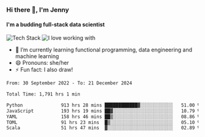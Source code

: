 ### Hi there 👋, I'm Jenny
#### I'm a budding full-stack data scientist

![Tech Stack](https://github-readme-tech-stack.vercel.app/api/cards?title=Tech+Stack&fontFamily=sans-serif&lineCount=2&theme=catppuccin_mocha&line1=python%2Cpython%2C3776AB%3Bscala%2Cscala%2CDC322F%3Bterraform%2Cterraform%2C844FBA%3Bpostgresql%2Cpostgres%2C4169E1%3B&line2=amazonwebservices%2Caws%2Cf5e0dc%3Bgooglecloud%2Cgcp%2C4285F4%3Bdocker%2Cdocker%2C2496ED%3Bpulumi%2Cpulumi%2C8A3391%3B)
![I love working with](https://github-readme-tech-stack.vercel.app/api/cards?title=I+love+working+with&fontFamily=san-serif&lineCount=3&theme=catppuccin_mocha&bg=%231e1e2e&badge=%23181825&border=%236c7086&titleColor=%2394e2d5&line1=fastapi%2Cfastapi%2C009688%3Bpydantic%2Cpydantic%2CE92063%3Brye%2Crye%2Cf5e0dc%3B&line2=apachespark%2Cspark%2CE25A1C%3Bpytorch%2Ctorch%2CEE4C2C%3B&line3=starship%2Cstarship%2CDD0B78%3Blazyvim%2Clazyvim%2C2E7DE9%3Barchlinux%2Carch%2C1793D1%3B)


- 🌱 I’m currently learning functional programming, data engineering and machine learning
- 😄 Pronouns: she/her 
- ⚡ Fun fact: I also draw! 

<!--START_SECTION:waka-->

```txt
From: 30 September 2022 - To: 21 December 2024

Total Time: 1,791 hrs 1 min

Python              913 hrs 28 mins ████████████▓░░░░░░░░░░░░   51.00 %
JavaScript          193 hrs 19 mins ██▓░░░░░░░░░░░░░░░░░░░░░░   10.79 %
YAML                158 hrs 46 mins ██▒░░░░░░░░░░░░░░░░░░░░░░   08.86 %
TOML                91 hrs 23 mins  █▒░░░░░░░░░░░░░░░░░░░░░░░   05.10 %
Scala               51 hrs 47 mins  ▓░░░░░░░░░░░░░░░░░░░░░░░░   02.89 %
```

<!--END_SECTION:waka-->
